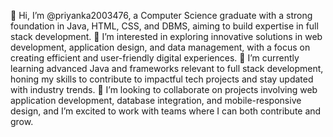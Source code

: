 👋 Hi, I’m @priyanka2003476, a Computer Science graduate with a strong foundation in Java, HTML, CSS, and DBMS, aiming to build expertise in full stack development.
👀 I’m interested in exploring innovative solutions in web development, application design, and data management, with a focus on creating efficient and user-friendly digital experiences.
🌱 I’m currently learning advanced Java and frameworks relevant to full stack development, honing my skills to contribute to impactful tech projects and stay updated with industry trends.
💞️ I’m looking to collaborate on projects involving web application development, database integration, and mobile-responsive design, and I’m excited to work with teams where I can both contribute and grow.

<!---
priyanka2003476/priyanka2003476 is a ✨ special ✨ repository because its `README.md` (this file) appears on your GitHub profile.
You can click the Preview link to take a look at your changes.
--->
